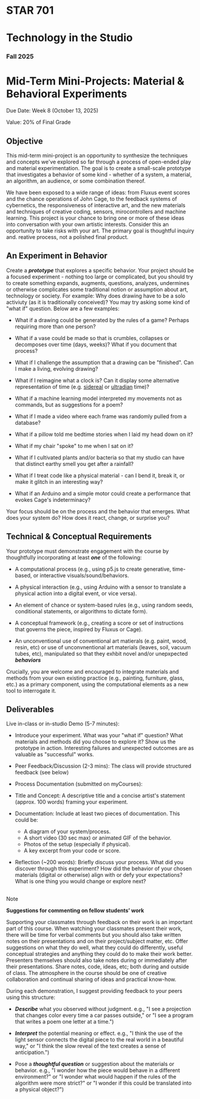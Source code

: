 # STAR 701

# Technology in the Studio

### Fall 2025

# Mid-Term Mini-Projects: Material & Behavioral Experiments


Due Date: Week 8 (October 13, 2025)

Value: 20% of Final Grade

## Objective
This mid-term mini-project is an opportunity to synthesize the techniques and concepts we've explored so far through a process of open-ended play and material experimentation. The goal is to create a small-scale prototype that investigates a behavior of some kind - whether of a system, a material, an algorithm, an audience, or some combination thereof.

We have been exposed to a wide range of ideas: from Fluxus event scores and the chance operations of John Cage, to the feedback systems of cybernetics, the responsiveness of interactive art, and the new materials and techniques of creative coding, sensors, mirocontrollers and machine learning. This project is your chance to bring one or more of these ideas into conversation with your own artistic interests. Consider this an opportunity to take risks with your art. The primary goal is thoughtful inquiry and. reative process, not a polished final product.

## An Experiment in Behavior
Create a **_prototype_** that explores a specific behavior. Your project should be a focused experiment - nothing too large or complicated, but you should try to create something expands, augments, questions, analyzes, undermines or otherwise complicates some traditional notion or assumption about art, technology or society. For example: Why does drawing have to be a solo activiuty (as it is traditionally conceived)? You may try asking some kind of "what if" question. Below are a few examples:

- What if a drawing could be generated by the rules of a game? Perhaps requiring more than one person?

- What if a vase could be made so that is crumbles, collapses or decomposes over time (days, weeks)? What if you document that process?

- What if I challenge the assumption that a drawing can be "finished". Can I make a living, evolving drawing?

- What if I reimagine what a clock is? Can it display some alternative representation of time (e.g. [sidereal](https://en.wikipedia.org/wiki/Sidereal_time) or [ultradian](https://en.wikipedia.org/wiki/Ultradian_rhythm) time)?

- What if a machine learning model interpreted my movements not as commands, but as suggestions for a poem?

- What if I made a video where each frame was randomly pulled from a database?

- What if a pillow told me bedtime stories when I laid my head down on it?

- What if my chair "spoke" to me when I sat on it?

- What if I cultivated plants and/or bacteria so that my studio can have that distinct earthy smell you get after a rainfall?

- What if I treat code like a physical material - can I bend it, break it, or make it glitch in an interesting way?

- What if an Arduino and a simple motor could create a performance that evokes Cage's indeterminacy?

Your focus should be on the process and the behavior that emerges. What does your system do? How does it react, change, or surprise you?

## Technical & Conceptual Requirements
Your prototype must demonstrate engagement with the course by thoughtfully incorporating at least **_one_** of the following:

- A computational process (e.g., using p5.js to create generative, time-based, or interactive visuals/sound/behaviors.

- A physical interaction (e.g., using Arduino with a sensor to translate a physical action into a digital event, or vice versa).

- An element of chance or system-based rules (e.g., using random seeds, conditional statements, or algorithms to dictate form).

- A conceptual framework (e.g., creating a score or set of instructions that governs the piece, inspired by Fluxus or Cage).

- An unconventional use of conventional art matierals (e.g. paint, wood, resin, etc) or use of unconvnentional art materials (leaves, soil, vacuum tubes, etc), manipulated so that they exhbit novel and/or unepxpected **_behaviors_**

Crucially, you are welcome and encouraged to integrate materials and methods from your own existing practice (e.g., painting, furniture, glass, etc.) as a primary component, using the computational elements as a new tool to interrogate it.

## Deliverables
Live in-class or in-studio Demo (5-7 minutes):

* Introduce your experiment. What was your "what if" question? What materials and methods did you choose to explore it? Show us the prototype in action. Interesting failures and unexpected outcomes are as valuable as "successful" works.

* Peer Feedback/Discussion (2-3 mins): The class will provide structured feedback (see below)

* Process Documentation (submitted on myCourses):

* Title and Concept: A descriptive title and a concise artist's statement (approx. 100 words) framing your experiment.

* Documentation: Include at least two pieces of documentation. This could be:
    * A diagram of your system/process.
    * A short video (30 sec max) or animated GIF of the behavior.
    * Photos of the setup (especially if physical).
    * A key excerpt from your code or score.

* Reflection (~200 words): Briefly discuss your process. What did you discover through this experiment? How did the behavior of your chosen materials (digital or otherwise) align with or defy your expectations? What is one thing you would change or explore next?

##
>[!NOTE]
> **Suggestions for commenting on fellow students’ work**

Supporting your classmates through feedback on their work is an important part of this course. When watching your classmates present their work, there will be time for verbal comments but you should also take written notes on their presentations and on their project/subject matter, etc. Offer suggestions on what they do well, what they could do differently, useful conceptual strategies and anything they could do to make their work better. Presenters themselves should also take notes during or immediately after their presentations. Share notes, code, ideas, etc; both during and outside of class. The atmosphere in the course should be one of creative collaboration and continual sharing of ideas and practical know-how.

During each demonstration, I suggest providing feedback to your peers using this structure:

- **_Describe_** what you observed without judgment. e.g., "I see a projection that changes color every time a car passes outside," or "I see a program that writes a poem one letter at a time.")

- **_Interpret_** the potential meaning or effect. e.g., "I think the use of the light sensor connects the digital piece to the real world in a beautiful way," or "I think the slow reveal of the text creates a sense of anticipation.")

- Pose a **_thoughtful question_** or suggestion about the materials or behavior. e.g., "I wonder how the piece would behave in a different environment?" or "I wonder what would happen if the rules of the algorithm were more strict?" or "I wonder if this could be translated into a physical object?")